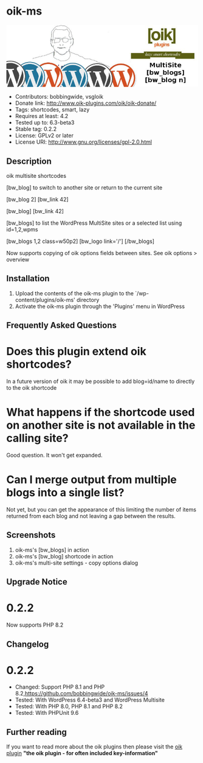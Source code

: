 # oik-ms 
![banner](assets/oik-ms-banner-772x250.jpg)
* Contributors: bobbingwide, vsgloik
* Donate link: http://www.oik-plugins.com/oik/oik-donate/
* Tags: shortcodes, smart, lazy
* Requires at least: 4.2
* Tested up to: 6.3-beta3
* Stable tag: 0.2.2
* License: GPLv2 or later
* License URI: http://www.gnu.org/licenses/gpl-2.0.html

## Description 
oik multisite shortcodes

[bw_blog] to switch to another site or return to the current site


[bw_blog 2]
[bw_link 42]

[bw_blog]
[bw_link 42]


[bw_blogs] to list the WordPress MultiSite sites or a selected list using id=1,2,wpms

[bw_blogs 1,2 class=w50p2]
[bw_logo link='/']
[/bw_blogs]


Now supports copying of oik options fields between sites. See oik options > overview


## Installation 
1. Upload the contents of the oik-ms plugin to the `/wp-content/plugins/oik-ms' directory
1. Activate the oik-ms plugin through the 'Plugins' menu in WordPress

## Frequently Asked Questions 
# Does this plugin extend oik shortcodes? 
In a future version of oik it may be possible to add blog=id/name to directly to the oik shortcode

# What happens if the shortcode used on another site is not available in the calling site? 
Good question. It won't get expanded.

# Can I merge output from multiple blogs into a single list? 
Not yet, but you can get the appearance of this limiting the number of items returned from each blog and not leaving a gap between the results.


## Screenshots 
1. oik-ms's [bw_blogs] in action
2. oik-ms's [bw_blog] shortcode in action
3. oik-ms's multi-site settings - copy options dialog

## Upgrade Notice 
# 0.2.2 
Now supports PHP 8.2

## Changelog 
# 0.2.2 
* Changed: Support PHP 8.1 and PHP 8.2,https://github.com/bobbingwide/oik-ms/issues/4
* Tested: With WordPress 6.4-beta3 and WordPress Multisite
* Tested: With PHP 8.0, PHP 8.1 and PHP 8.2
* Tested: With PHPUnit 9.6

## Further reading 
If you want to read more about the oik plugins then please visit the
[oik plugin](https://www.oik-plugins.com/oik)
**"the oik plugin - for often included key-information"**
